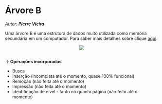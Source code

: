 # Árvore B
<i>Autor: <b>[Pierre Vieira](https://github.com/PierreVieira)</b></i><br>

Uma árvore B é uma estrutura de dados muito utilizada como memória secundária em um computador.
Para saber mais detalhes sobre clique [aqui](https://pt.wikipedia.org/wiki/%C3%81rvore_B).
<p align = "center">
  <img src="https://user-images.githubusercontent.com/49538805/78466162-779acf00-76d4-11ea-80d9-289b8175e2f8.png"><br>
</p>

##
<b>-> Operações incorporadas</b>

- Busca
- Inserção (incompleta até o momento, quase 100% funcional)
- Remoção (não feita até o momento)
- Impressão (não feita até o momento)
- Identificação de nível - tanto nó quanto página (não feito até o momento)
